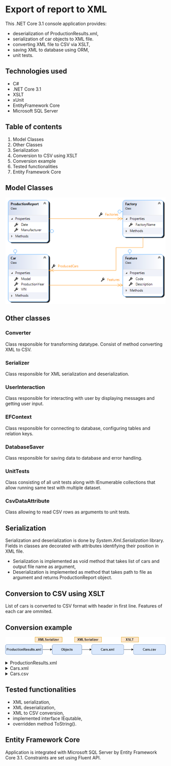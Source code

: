 
# Export of report to XML
This .NET Core 3.1 console application provides:
- deserialization of ProductionResults.xml,
- serialization of car objects to XML file.
- converting XML file to CSV via XSLT,
- saving XML to database using ORM,
- unit tests.

## Technologies used
- C#
- .NET Core 3.1
- XSLT
- xUnit
- EntityFramework Core
- Microsoft SQL Server

## Table of contents
1. Model Classes
2. Other Classes
3. Serialization
4. Conversion to CSV using XSLT
5. Conversion example
6. Tested functionalities
7. Entity Framework Core

## Model Classes
![ProductionReport and subclasses](Images/class.png)

## Other classes
### Converter
Class responsible for transforming datatype. Consist of method converting XML to CSV.
### Serializer
Class responsible for XML serialization and deserialization.
### UserInteraction
Class responsible for interacting with user by displaying messages and getting user input.
### EFContext
Class responsible for connecting to database, configuring tables and relation keys.
### DatabaseSaver
Class responsible for saving data to database and error handling.
### UnitTests
Class consisting of all unit tests along with IEnumerable collections that allow running same test with multiple dataset.
### CsvDataAttribute
Class allowing to read CSV rows as arguments to unit tests.
## Serialization
Serialization and deserialization is done by *System.Xml.Serialization* library. Fields in classes are decorated with attributes identifying their position in XML file.
- Serialization is implemented as void method that takes list of cars and output file name as argument,
- Deserialization is implemented as method that takes path to file as argument and returns ProductionReport object.

## Conversion to CSV using XSLT
List of cars is converted to CSV format with header in first line. Features of each car are ommited.
## Conversion example

![Application flowchart](Images/diag.png)

<details><summary>ProductionResults.xml</summary>
<p>

```xml
<ProductionReport Manufacturer="Opel" Date="2015-02-18T12:32:02.8036669+01:00">
    <Factories>
        <Factory Name="Monachium Fab">
            <ProducedCars>
                <Car VIN="O002ABC002">
                    <ProductionYear>2007</ProductionYear>
                    <Model>Vectra</Model>
                    <Features>
                        <Feature Code="RXE">Reflektory xenonowe</Feature>
                        <Feature Code="SZW">Sportowe zawieszenie</Feature>
                        <Feature Code="SZD">Szyberdach</Feature>
                    </Features>
                </Car>
                <Car VIN="O004ABC004">
                    <ProductionYear>2005</ProductionYear>
                    <Model>Astra</Model>
                    <Features>
                        <Feature Code="RXE">Reflektory xenonowe</Feature>
                    </Features>
                </Car>
            </ProducedCars>
        </Factory>
    </Factories>
</ProductionReport>
```

</p>
</details>


<details><summary>Cars.xml</summary>
<p>

```xml
<?xml version="1.0"?>
<Cars>
  <Car VIN="O002ABC002">
    <ProductionYear>2007</ProductionYear>
    <Model>Vectra</Model>
    <Features>
      <Feature Code="RXE">Reflektory xenonowe</Feature>
      <Feature Code="SZW">Sportowe zawieszenie</Feature>
      <Feature Code="SZD">Szyberdach</Feature>
    </Features>
  </Car>
  <Car VIN="O004ABC004">
    <ProductionYear>2005</ProductionYear>
    <Model>Astra</Model>
    <Features>
      <Feature Code="RXE">Reflektory xenonowe</Feature>
    </Features>
  </Car>
</Cars>
```

</p>
</details>


<details><summary>Cars.csv</summary>
<p>

```csv
VIN,Rok produkcji,Model
O002ABC002,2007,Vectra
O004ABC004,2005,Astra
```

</p>
</details>

##   Tested functionalities
- XML serialization,
- XML deserialization,
- XML to CSV conversion,
- implemented interface IEqutable,
- overridden method ToString().

## Entity Framework Core
Application is integrated with Microsoft SQL Server by Entity Framework Core 3.1. Constraints are set using Fluent API.
